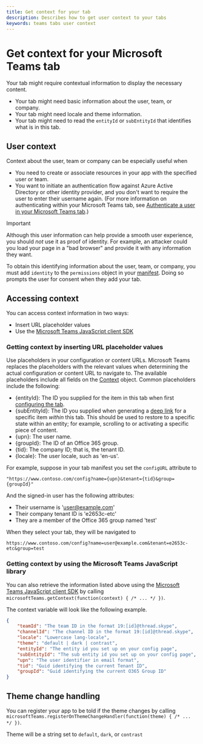 ```yaml
---
title: Get context for your tab
description: Describes how to get user context to your tabs
keywords: teams tabs user context
---
```


# Get context for your Microsoft Teams tab

Your tab might require contextual information to display the necessary content.

* Your tab might need basic information about the user, team, or company.
* Your tab might need locale and theme information.
* Your tab might need to read the `entityId` or `subEntityId` that identifies what is in this tab.

## User context

Context about the user, team or company can be especially useful when

* You need to create or associate resources in your app with the specified user or team.
* You want to initiate an authentication flow against Azure Active Directory or other identity provider, and you don't want to require the user to enter their username again. (For more information on authenticating within your Microsoft Teams tab, see [Authenticate a user in your Microsoft Teams tab](~/concepts/authentication).)

> [!IMPORTANT]
> Although this user information can help provide a smooth user experience, you should *not* use it as proof of identity. For example, an attacker could you load your page in a "bad browser" and provide it with any information they want.

To obtain this identifying information about the user, team, or company, you must add `identity` to the `permissions` object in your [manifest](~/reference/schema/manifest-schema#permissions). Doing so prompts the user for consent when they add your tab.

## Accessing context

You can access context information in two ways:

* Insert URL placeholder values
* Use the [Microsoft Teams JavaScript client SDK](~/reference/library/client-sdk-javascript)

### Getting context by inserting URL placeholder values

Use placeholders in your configuration or content URLs. Microsoft Teams replaces the placeholders with the relevant values when determining the actual configuration or content URL to navigate to. The available placeholders include all fields on the [Context](/javascript/api/msteams-client/microsoftteams.context) object. Common placeholders include the following:

* {entityId}: The ID you supplied for the item in this tab when first [configuring the tab](~/concepts/tabs/tabs-configuration).
* {subEntityId}: The ID you supplied when generating a [deep link](~/concepts/deep-links) for a specific item _within_ this tab. This should be used to restore to a specific state within an entity; for example, scrolling to or activating a specific piece of content.
* {upn}: The user name.
* {groupId}: The ID of an Office 365 group.
* {tid}: The company ID; that is, the tenant ID.
* {locale}: The user locale, such as 'en-us'.

For example, suppose in your tab manifest you set the `configURL` attribute to

`"https://www.contoso.com/config?name={upn}&tenant={tid}&group={groupId}"`

And the signed-in user has the following attributes:

* Their username is 'user@example.com'
* Their company tenant ID is 'e2653c-etc'
* They are a member of the Office 365 group named 'test' 

When they select your tab, they will be navigated to

`https://www.contoso.com/config?name=user@example.com&tenant=e2653c-etc&group=test`

### Getting context by using the Microsoft Teams JavaScript library

You can also retrieve the information listed above using the [Microsoft Teams JavaScript client SDK](~/reference/library/client-sdk-javascript) by calling `microsoftTeams.getContext(function(context) { /* ... */ })`.

The context variable will look like the following example.

```json
{
    "teamId": "The team ID in the format 19:[id]@thread.skype",
    "channelId": "The channel ID in the format 19:[id]@thread.skype",
    "locale": "Lowercase lang-locale",
    "theme": "default | dark | contrast",
    "entityId": "The entity id you set up on your config page",
    "subEntityId": "The sub entity id you set up on your config page",
    "upn": "The user identifier in email format",
    "tid": "Guid identifying the current Tenant ID",
    "groupId": "Guid identifying the current O365 Group ID"
}
```

## Theme change handling

You can register your app to be told if the theme changes by calling `microsoftTeams.registerOnThemeChangeHandler(function(theme) { /* ... */ })`.

Theme will be a string set to `default`, `dark`, or `contrast`
